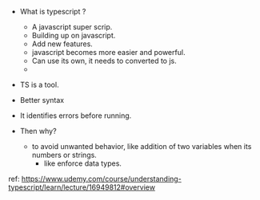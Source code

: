 - What is typescript ?
  - A javascript super scrip.
  - Building up on javascript.
  - Add new features.
  - javascript becomes more easier and powerful.
  - Can use its own, it needs to converted to js.
  -

- TS is a tool.
- Better syntax
- It identifies errors before running.
- Then why?
  - to avoid unwanted behavior, like addition of two variables when its numbers or strings.
    - like enforce data types.



ref: https://www.udemy.com/course/understanding-typescript/learn/lecture/16949812#overview